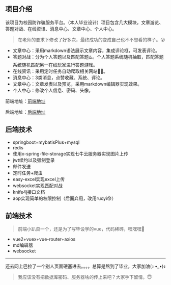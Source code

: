 ## 项目介绍

该项目为校园防诈骗服务平台。（本人毕业设计）项目包含几大模块，文章游览、答题对战、在线资讯、消息中心、文章中心、个人中心。

> 在老师的要求下修改了好多次，最终成功的变成自己也不不想看的样子。:dizzy_face:

- 文章中心：采用markdown语法展示文章内容，集成评论框，可发表评论。
- 答题对战：分为个人答题以及匹配答题:hotsprings:。个人答题系统随机抽取，匹配答题系统随机匹配另一在线玩家进行答题游戏。
- 在线资讯：采用定时任务自动爬取相关网站:japan::japan:。
- 消息中心：3类消息，点赞收藏、系统、评论。
- 文章中心：文章发表以及预览，采用markdown编辑器实现效果。
- 个人中心：修改个人信息、密码、头像。

前端地址：[前端地址](https://github.com/FineSheep/learning-platform-fronted)

后端地址：[后端地址](https://github.com/FineSheep/learning-platform-banckend)

## 后端技术

- springboot+mybatisPlus+mysql
- redis
- 使用x-spring-file-storage实现七牛云服务器实现图片上传
- jwt续约以及强制登录
- 邮件发送
- 定时任务+爬虫
- easy-excel实现excel上传
- websocket实现匹配对战
- knife4j接口文档
- aop实现简单的权限控制（后面弃用，改用ruoyi:cold_sweat:）

## 前端技术

> 前端小趴菜一个，还是为了写毕设学的vue，代码稀碎，嘿嘿嘿:hankey:

- vue2+vuex+vue-router+axios
- md编辑器
- websocket

---

还去网上巴拉了一个别人页面硬塞进去。。。。总算是熬到了毕业，大家加油(ง •_•)ง

> 我应该没有把数据库密码、服务器啥的传上来吧？大家手下留情。:innocent:
